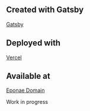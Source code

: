 ## Created with Gatsby

[Gatsby](https://www.gatsbyjs.org/)

## Deployed with

[Vercel](https://vercel.com/)

## Available at

[Eponae Domain](https://eponae.fr)

Work in progress
